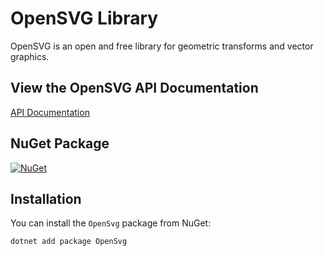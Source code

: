 # OpenSVG Library
OpenSVG is an open and free library for geometric transforms and vector graphics.

## View the OpenSVG API Documentation
<a href="https://hexmerlin.github.io/OpenSVG/api/OpenSvg.html">API Documentation</a>

## NuGet Package
[![NuGet](https://img.shields.io/nuget/v/OpenSvg.svg)](https://www.nuget.org/packages/OpenSvg)

## Installation
You can install the `OpenSvg` package from NuGet:
```sh
dotnet add package OpenSvg

